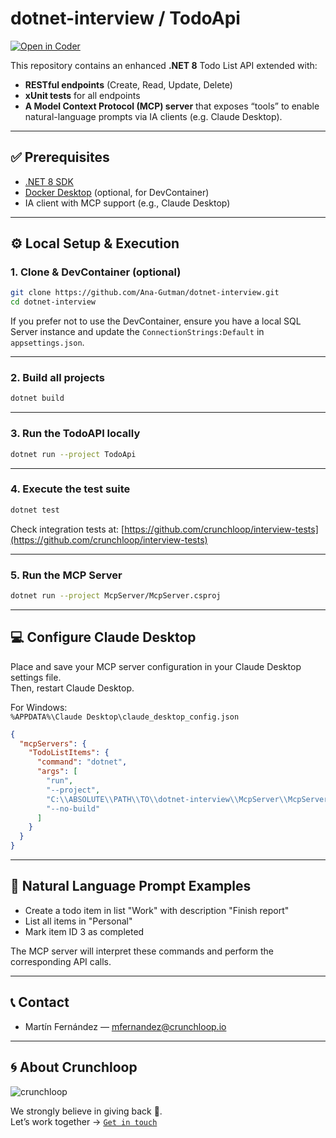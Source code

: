 # dotnet-interview / TodoApi

[![Open in Coder](https://dev.crunchloop.io/open-in-coder.svg)](https://dev.crunchloop.io/templates/fly-containers/workspace?param.Git%20Repository=git@github.com:crunchloop/dotnet-interview.git)

This repository contains an enhanced **.NET 8** Todo List API extended with:
- **RESTful endpoints** (Create, Read, Update, Delete)
- **xUnit tests** for all endpoints
- **A Model Context Protocol (MCP) server** that exposes “tools” to enable natural-language prompts via IA clients (e.g. Claude Desktop).

---

## ✅ Prerequisites

- [.NET 8 SDK](https://dotnet.microsoft.com/download/dotnet/8.0)  
- [Docker Desktop](https://www.docker.com/products/docker-desktop) (optional, for DevContainer)  
- IA client with MCP support (e.g., Claude Desktop) 

---

## ⚙️ Local Setup & Execution

### 1. Clone & DevContainer (optional)

```bash
git clone https://github.com/Ana-Gutman/dotnet-interview.git
cd dotnet-interview
```

If you prefer not to use the DevContainer, ensure you have a local SQL Server instance and update the `ConnectionStrings:Default` in `appsettings.json`.

---

### 2. Build all projects

```bash
dotnet build
```

---

### 3. Run the TodoAPI locally

```bash
dotnet run --project TodoApi
```

---

### 4. Execute the test suite

```bash
dotnet test
```

Check integration tests at: [https://github.com/crunchloop/interview-tests](https://github.com/crunchloop/interview-tests)

---

### 5. Run the MCP Server

```bash
dotnet run --project McpServer/McpServer.csproj
```

---

## 💻 Configure Claude Desktop

Place and save your MCP server configuration in your Claude Desktop settings file.  
Then, restart Claude Desktop.

For Windows:  
`%APPDATA%\Claude Desktop\claude_desktop_config.json`

```json
{
  "mcpServers": {
    "TodoListItems": {
      "command": "dotnet",
      "args": [
        "run",
        "--project",
        "C:\\ABSOLUTE\\PATH\\TO\\dotnet-interview\\McpServer\\McpServer.csproj",
        "--no-build"
      ]
    }
  }
}
```

---

## 🧠 Natural Language Prompt Examples

- Create a todo item in list "Work" with description "Finish report"
- List all items in "Personal"
- Mark item ID 3 as completed

The MCP server will interpret these commands and perform the corresponding API calls.

---

## 📞 Contact

- Martín Fernández — [mfernandez@crunchloop.io](mailto:mfernandez@crunchloop.io)

---

## 🌀 About Crunchloop

![crunchloop](https://crunchloop.io/logo-blue.png)

We strongly believe in giving back 🚀.  
Let’s work together → [`Get in touch`](https://crunchloop.io/contact)
